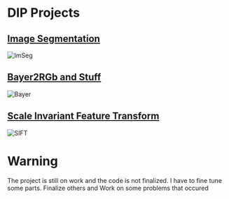 # DIP Projects
##  [Image Segmentation](https://github.com/harryfilis/Digital-Image-Processing-Project/tree/master/Image%20Segmentation)
    
   ![ImSeg](https://miro.medium.com/max/1080/1*TcPH-XRIlyoB63CqiTCkLw.png)
    
##  [Bayer2RGb and Stuff](https://github.com/harryfilis/Digital-Image-Processing-Project/tree/master/bayer2rgb-Reconstruction-Quantization-Save)
   ![Bayer](https://i0.wp.com/theailearner.com/wp-content/uploads/2018/10/demosaicing_procedure.png?resize=625%2C395&ssl=1)
##  [Scale Invariant Feature Transform](https://github.com/harryfilis/Digital-Image-Processing-Project/tree/master/SIFT)
   ![SIFT](https://www.researchgate.net/profile/Guohui-Wang-7/publication/256546531/figure/fig1/AS:614316516577318@1523475879934/Diagram-of-SIFT-keypoint-detection-algorithm-showing-one-octave-with-6-Gaussian-image.png)



# Warning
The project is still on work and the code is not finalized. I have to fine tune some parts. Finalize others and Work on some problems that occured 
